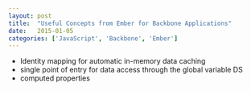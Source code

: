 ```yaml
---
layout: post
title:  "Useful Concepts from Ember for Backbone Applications"
date:   2015-01-05
categories: ['JavaScript', 'Backbone', 'Ember']
---
```


* Identity mapping for automatic in-memory data caching 
* single point of entry for data access through the global variable DS
* computed properties
